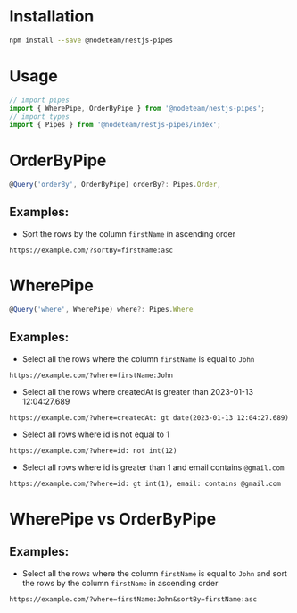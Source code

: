 # Installation

```bash
npm install --save @nodeteam/nestjs-pipes
```

# Usage

```typescript
// import pipes
import { WherePipe, OrderByPipe } from '@nodeteam/nestjs-pipes';
// import types
import { Pipes } from '@nodeteam/nestjs-pipes/index';
```

# OrderByPipe

```typescript
@Query('orderBy', OrderByPipe) orderBy?: Pipes.Order,
```

## Examples:

* Sort the rows by the column `firstName` in ascending order
```
https://example.com/?sortBy=firstName:asc
```


# WherePipe
```typescript
@Query('where', WherePipe) where?: Pipes.Where
```

## Examples:

* Select all the rows where the column `firstName` is equal to `John`
```
https://example.com/?where=firstName:John
```

* Select all the rows where createdAt is greater than 2023-01-13 12:04:27.689
```
https://example.com/?where=createdAt: gt date(2023-01-13 12:04:27.689)
```

* Select all rows where id is not equal to 1
```
https://example.com/?where=id: not int(12)
```

* Select all rows where id is greater than 1 and email contains `@gmail.com`
```
https://example.com/?where=id: gt int(1), email: contains @gmail.com
```

# WherePipe vs OrderByPipe

## Examples:

* Select all the rows where the column `firstName` is equal to `John` and sort the rows by the column `firstName` in ascending order
```
https://example.com/?where=firstName:John&sortBy=firstName:asc
```
